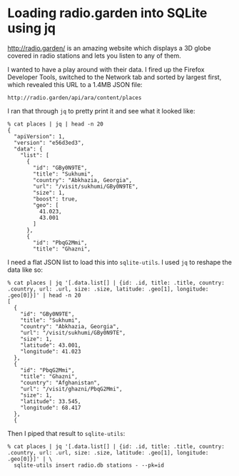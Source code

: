 # Loading radio.garden into SQLite using jq

http://radio.garden/ is an amazing website which displays a 3D globe covered in radio stations and lets you listen to any of them.

I wanted to have a play around with their data. I fired up the Firefox Developer Tools, switched to the Network tab and sorted by largest first, which revealed this URL to a 1.4MB JSON file:

    http://radio.garden/api/ara/content/places

I ran that through `jq` to pretty print it and see what it looked like:

    % cat places | jq | head -n 20 
    {
      "apiVersion": 1,
      "version": "e56d3ed3",
      "data": {
        "list": [
          {
            "id": "GBy0N9TE",
            "title": "Sukhumi",
            "country": "Abkhazia, Georgia",
            "url": "/visit/sukhumi/GBy0N9TE",
            "size": 1,
            "boost": true,
            "geo": [
              41.023,
              43.001
            ]
          },
          {
            "id": "PbqG2Mmi",
            "title": "Ghazni",

I need a flat JSON list to load this into `sqlite-utils`. I used `jq` to reshape the data like so:

    % cat places | jq '[.data.list[] | {id: .id, title: .title, country: .country, url: .url, size: .size, latitude: .geo[1], longitude: .geo[0]}]' | head -n 20
    [
      {
        "id": "GBy0N9TE",
        "title": "Sukhumi",
        "country": "Abkhazia, Georgia",
        "url": "/visit/sukhumi/GBy0N9TE",
        "size": 1,
        "latitude": 43.001,
        "longitude": 41.023
      },
      {
        "id": "PbqG2Mmi",
        "title": "Ghazni",
        "country": "Afghanistan",
        "url": "/visit/ghazni/PbqG2Mmi",
        "size": 1,
        "latitude": 33.545,
        "longitude": 68.417
      },
      {

Then I piped that result to `sqlite-utils`:

    % cat places | jq '[.data.list[] | {id: .id, title: .title, country: .country, url: .url, size: .size, latitude: .geo[1], longitude: .geo[0]}]' | \
      sqlite-utils insert radio.db stations - --pk=id
